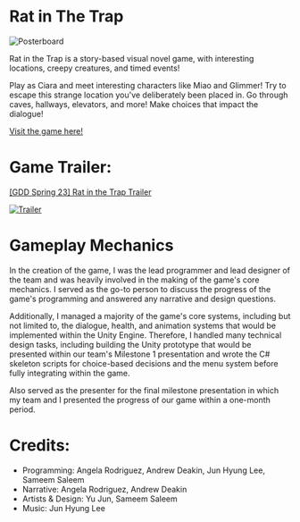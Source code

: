 # Rat in The Trap

![Posterboard](https://img.itch.zone/aW1nLzEyMDA0NTg2LmpwZw==/original/cUjTf5.jpg)

Rat in the Trap is a story-based visual novel game, with interesting locations, creepy creatures, and timed events! 

Play as Ciara and meet interesting characters like Miao and Glimmer! Try to escape this strange location you've deliberately been placed in. Go through caves, hallways, elevators, and more! Make choices that impact the dialogue!

[Visit the game here!](angelarodriguezz.itch.io/rat-in-the-trap)

# Game Trailer: 
[[GDD Spring 23] Rat in the Trap Trailer](https://www.youtube.com/watch?v=hVgRdOQv_ZY)

[![Trailer](https://media.discordapp.net/attachments/1081055450860093451/1101755847228534784/7AdSyR.png?width=867&height=485)](https://www.youtube.com/watch?v=hVgRdOQv_ZY)

# Gameplay Mechanics

In the creation of the game, I was the lead programmer and lead designer of the team and was heavily involved in the making of the game's core mechanics. I served as the go-to person to discuss the progress of the game's programming and answered any narrative and design questions.

Additionally, I managed a majority of the game's core systems, including but not limited to, the dialogue, health, and animation systems that would be implemented within the Unity Engine. Therefore, I handled many technical design tasks, including building the Unity prototype that would be presented within our team's Milestone 1 presentation and wrote the C# skeleton scripts for choice-based decisions and the menu system before fully integrating within the game.

Also served as the presenter for the final milestone presentation in which my team and I presented the progress of our game within a one-month period.

# Credits:

- Programming: Angela Rodriguez, Andrew Deakin, Jun Hyung Lee, Sameem Saleem
- Narrative: Angela Rodriguez, Andrew Deakin
- Artists & Design: Yu Jun, Sameem Saleem
- Music: Jun Hyung Lee


